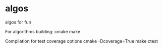# algos
algos for fun

For algorithms building:
cmake
make 

Compilation for test coverage options 
cmake -Dcoverage=True
make
ctest
